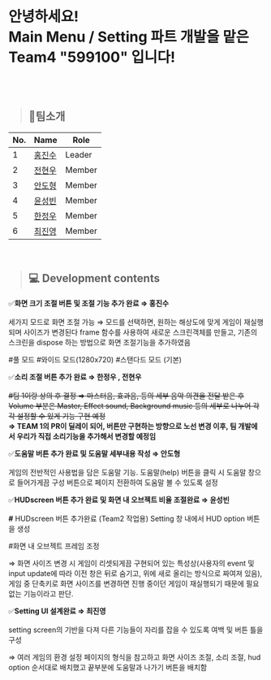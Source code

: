 # 안녕하세요!<br> Main Menu / Setting 파트 개발을 맡은 Team4 "599100" 입니다!

<br>
<br>

> ## 👥팀소개

| No. | Name        | Role                     |
|-----|-----------------------------------------------------------------------|--------|
| 1   | [홍진수](https://github.com/bakukun/bakukun/blob/main/README.md) | Leader |  
| 2   | [전현우](https://github.com/Jeonhyeonwoo/Jeonhyeonwoo/blob/main/README.md) | Member |  
| 3   | [안도형](https://github.com/andohyung/andohyung/blob/main/README.md) | Member |  
| 4   | [윤성빈](https://github.com/SeongBinYoon/SeongBinYoon/blob/main/README.md) | Member | 
| 5   | [한정우](https://github.com/jeongulupe/jeongulupe/blob/main/README.md) | Member | 
| 6   | [최진영](https://github.com/orca10/orca10/blob/main/README.md) | Member | 

<br>

>## 💻 Development contents
✅**화면 크기 조절 버튼 및 조절 기능 추가 완료 ⇒ 홍진수**<br></br>
   세가지 모드로 화면 조절 가능
   ⇒ 모드를 선택하면, 원하는 해상도에 맞게 게임이 재실행되며 사이즈가 변경된다
   frame 함수를 사용하여 새로운 스크린객체를 만들고,
   기존의 스크린을 dispose 하는 방법으로 화면 조절기능을 추가하였음

   #풀 모드 #와이드 모드(1280x720) #스탠다드 모드 (기본)

   ✅**소리 조절 버튼 추가 완료 ⇒ 한정우 , 전현우**<br></br>
   <del>#팀 1이랑 상의 후 결정
   ⇒ 마스터음, 효과음, 등의 세부 음악 의견을 전달 받은 후
   Volume 부분은 Master, Effect sound, Background music 등의
   세부로 나누어 각각 설정할 수 있게 기능 구현 예정</del><br>
   **⇒ TEAM 1의 PR이 딜레이 되어, 버튼만 구현하는 방향으로 노선 변경
   이후, 팀 개발에서 우리가 직접 소리기능을 추가해서 변경할 예정임**

   ✅**도움말 버튼 추가 완료 및 도움말 세부내용 작성 ⇒ 안도형**<br></br>
   게임의 전반적인 사용법을 담은 도움말 기능.
   도움말(help) 버튼을 클릭 시 도움말 창으로 들어가게끔 구성
   버튼으로 페이지 전환하여 도움말 볼 수 있도록 설정

✅**HUDscreen 버튼 추가 완료 및 화면 내 오브젝트 비율 조절완료 ⇒ 윤성빈<br></br>
   #** HUDscreen 버튼 추가완료 (Team2 작업용)
   Setting 창 내에서 HUD option 버튼을 생성

   #화면 내 오브젝트 프레임 조정 
   
⇒ 화면 사이즈 변경 시 게임이 리셋되게끔 구현되어 있는 특성상(사용자의 event 및 input update에 따라 이전 창은 뒤로 숨기고, 위에 새로 올리는 방식으로 짜여져 있음), 게임 중 단축키로 화면 사이즈를 변경하면 진행 중이던 게임이 재실행되기 때문에 필요없는 기능이라고 판단.

✅**Setting UI 설계완료 ⇒ 최진영**<br></br>
   setting screen의 기반을 다져 다른 기능들이 자리를 잡을 수 있도록 여백 및 버튼 틀을 구성

   ⇒ 여러 게임의 환경 설정 페이지의 형식을 참고하고 화면 사이즈 조절, 소리 조절, hud option 순서대로 배치했고 끝부분에 도움말과 나가기 버튼을 배치함
  
